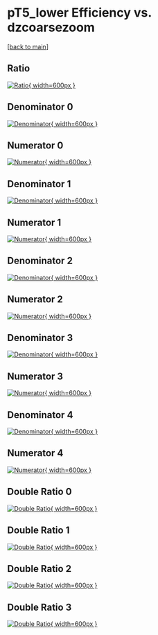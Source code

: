 # pT5_lower Efficiency vs. dzcoarsezoom

[[back to main](./)]



## Ratio

[![Ratio](../mtv/var/pT5_lower_base_11_1_eff_dzcoarsezoom.png){ width=600px }](../mtv/var/pT5_lower_base_11_1_eff_dzcoarsezoom.pdf)

## Denominator 0

[![Denominator](../mtv/den/pT5_lower_base_11_1_eff_dzcoarsezoom_den0.png){ width=600px }](../mtv/den/pT5_lower_base_11_1_eff_dzcoarsezoom_den0.pdf)

## Numerator 0

[![Numerator](../mtv/num/pT5_lower_base_11_1_eff_dzcoarsezoom_num0.png){ width=600px }](../mtv/num/pT5_lower_base_11_1_eff_dzcoarsezoom_num0.pdf)

## Denominator 1

[![Denominator](../mtv/den/pT5_lower_base_11_1_eff_dzcoarsezoom_den1.png){ width=600px }](../mtv/den/pT5_lower_base_11_1_eff_dzcoarsezoom_den1.pdf)

## Numerator 1

[![Numerator](../mtv/num/pT5_lower_base_11_1_eff_dzcoarsezoom_num1.png){ width=600px }](../mtv/num/pT5_lower_base_11_1_eff_dzcoarsezoom_num1.pdf)

## Denominator 2

[![Denominator](../mtv/den/pT5_lower_base_11_1_eff_dzcoarsezoom_den2.png){ width=600px }](../mtv/den/pT5_lower_base_11_1_eff_dzcoarsezoom_den2.pdf)

## Numerator 2

[![Numerator](../mtv/num/pT5_lower_base_11_1_eff_dzcoarsezoom_num2.png){ width=600px }](../mtv/num/pT5_lower_base_11_1_eff_dzcoarsezoom_num2.pdf)

## Denominator 3

[![Denominator](../mtv/den/pT5_lower_base_11_1_eff_dzcoarsezoom_den3.png){ width=600px }](../mtv/den/pT5_lower_base_11_1_eff_dzcoarsezoom_den3.pdf)

## Numerator 3

[![Numerator](../mtv/num/pT5_lower_base_11_1_eff_dzcoarsezoom_num3.png){ width=600px }](../mtv/num/pT5_lower_base_11_1_eff_dzcoarsezoom_num3.pdf)

## Denominator 4

[![Denominator](../mtv/den/pT5_lower_base_11_1_eff_dzcoarsezoom_den4.png){ width=600px }](../mtv/den/pT5_lower_base_11_1_eff_dzcoarsezoom_den4.pdf)

## Numerator 4

[![Numerator](../mtv/num/pT5_lower_base_11_1_eff_dzcoarsezoom_num4.png){ width=600px }](../mtv/num/pT5_lower_base_11_1_eff_dzcoarsezoom_num4.pdf)

## Double Ratio 0

[![Double Ratio](../mtv/ratio/pT5_lower_base_11_1_eff_dzcoarsezoom_ratio0.png){ width=600px }](../mtv/ratio/pT5_lower_base_11_1_eff_dzcoarsezoom_ratio0.pdf)

## Double Ratio 1

[![Double Ratio](../mtv/ratio/pT5_lower_base_11_1_eff_dzcoarsezoom_ratio1.png){ width=600px }](../mtv/ratio/pT5_lower_base_11_1_eff_dzcoarsezoom_ratio1.pdf)

## Double Ratio 2

[![Double Ratio](../mtv/ratio/pT5_lower_base_11_1_eff_dzcoarsezoom_ratio2.png){ width=600px }](../mtv/ratio/pT5_lower_base_11_1_eff_dzcoarsezoom_ratio2.pdf)

## Double Ratio 3

[![Double Ratio](../mtv/ratio/pT5_lower_base_11_1_eff_dzcoarsezoom_ratio3.png){ width=600px }](../mtv/ratio/pT5_lower_base_11_1_eff_dzcoarsezoom_ratio3.pdf)

